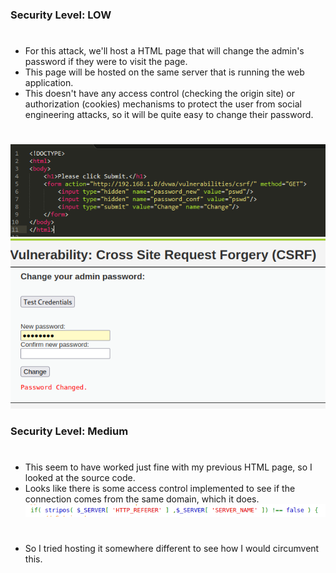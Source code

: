 ### Security Level: LOW
#
* For this attack, we'll host a HTML page that will change the admin's password if they were to visit the page.
* This page will be hosted on the same server that is running the web application.
* This doesn't have any access control (checking the origin site) or authorization (cookies) mechanisms to protect the 
  user from social engineering attacks, so it will be quite easy to change their password.
#
![](./images/CSRF_Low1.png)
![](./images/CSRF_Low2.png)

### Security Level: Medium
#
* This seem to have worked just fine with my previous HTML page, so I looked at the source code.
* Looks like there is some access control implemented to see if the connection comes from the same domain, which it does.
![](./images/CSRF_Medium1.png)
#
* So I tried hosting it somewhere different to see how I would circumvent this.
